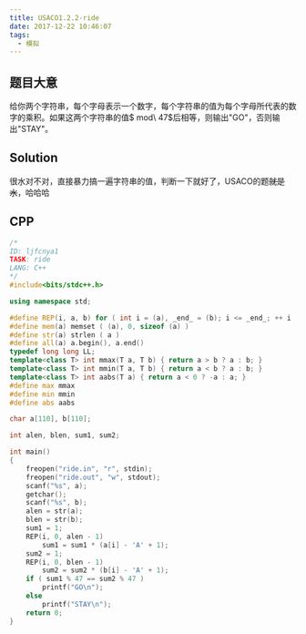 ```yaml
---
title: USACO1.2.2-ride 
date: 2017-12-22 10:46:07
tags: 
  - 模拟
---
```


## 题目大意

给你两个字符串，每个字母表示一个数字，每个字符串的值为每个字母所代表的数字的乘积。如果这两个字符串的值$ mod\ 47$后相等，则输出"GO"，否则输出"STAY"。

<!--more-->

## Solution

很水对不对，直接暴力搞一遍字符串的值，判断一下就好了，USACO的题~~就是水~~，哈哈哈

## CPP

```C++
/*
ID: ljfcnya1
TASK: ride
LANG: C++
*/
#include<bits/stdc++.h>

using namespace std;

#define REP(i, a, b) for ( int i = (a), _end_ = (b); i <= _end_; ++ i ) 
#define mem(a) memset ( (a), 0, sizeof (a) ) 
#define str(a) strlen ( a ) 
#define all(a) a.begin(), a.end()
typedef long long LL;
template<class T> int mmax(T a, T b) { return a > b ? a : b; }
template<class T> int mmin(T a, T b) { return a < b ? a : b; }
template<class T> int aabs(T a) { return a < 0 ? -a : a; }
#define max mmax
#define min mmin
#define abs aabs

char a[110], b[110];

int alen, blen, sum1, sum2;

int main()
{
    freopen("ride.in", "r", stdin);
    freopen("ride.out", "w", stdout);
    scanf("%s", a);
    getchar();
    scanf("%s", b);
    alen = str(a);
    blen = str(b);
    sum1 = 1;
    REP(i, 0, alen - 1)
        sum1 = sum1 * (a[i] - 'A' + 1);
    sum2 = 1;
    REP(i, 0, blen - 1)
        sum2 = sum2 * (b[i] - 'A' + 1);
    if ( sum1 % 47 == sum2 % 47 )
        printf("GO\n");
    else
        printf("STAY\n");
    return 0;
}

```

